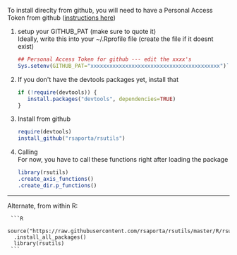 To install direclty from github, you will need to have a Personal Access Token from github ([instructions here](https://help.github.com/articles/creating-a-personal-access-token-for-the-command-line/))

1. setup your GITHUB_PAT   (make sure to quote it)   
Ideally, write this into your  ~/.Rprofile  file  (create the file if it doesnt exist)

     ```R
     ## Personal Access Token for github --- edit the xxxx's
     Sys.setenv(GITHUB_PAT="xxxxxxxxxxxxxxxxxxxxxxxxxxxxxxxxxxxxxxxxx")`
     ```
     
2. If you don't have the devtools packages yet, install that

     ```R
     if (!require(devtools)) {
        install.packages("devtools", dependencies=TRUE)
     }
     ```

3. Install from github

     ```R
     require(devtools)
     install_github("rsaporta/rsutils")
     ```

4. Calling  
For now, you have to call these functions right after loading the package


     ```R
     library(rsutils)
     .create_axis_functions()
     .create_dir.p_functions()
     ```

--------------------------------------------------

Alternate, from within R:

     ```R
      source("https://raw.githubusercontent.com/rsaporta/rsutils/master/R/rsu_install_all_packages.R")
      .install_all_packages()
      library(rsutils)
     ```
    
